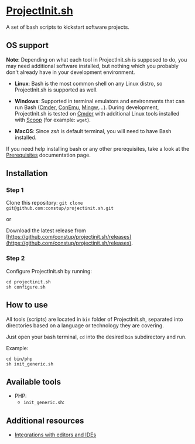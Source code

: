 # [ProjectInit.sh](https://projectinit.sh)

A set of bash scripts to kickstart software projects.

## OS support

**Note**: Depending on what each tool in ProjectInit.sh is supposed to do, you may need additional software installed,
but nothing which you probably don't already have in your development environment.

- **Linux**: Bash is the most common shell on any Linux distro, so ProjectInit.sh is supported as well.

- **Windows**: Supported in terminal emulators and environments that can run Bash ([Cmder](https://cmder.net/), 
[ConEmu](https://conemu.github.io/), [Mingw](https://www.mingw-w64.org/),...). During development,
ProjectInit.sh is tested on [Cmder](https://cmder.net/) with additional Linux tools installed with 
[Scoop](https://scoop.sh/) (for example: `wget`).

- **MacOS**: Since *zsh* is default terminal, you will need to have Bash installed.

If you need help installing bash or any other prerequisites, take a look at the [Prerequisites](./doc/PREREQUISITES.md) documentation page.

## Installation

### Step 1

Clone this repository: `git clone git@github.com:constup/projectinit.sh.git`

or

Download the latest release from [https://github.com/constup/projectinit.sh/releases](https://github.com/constup/projectinit.sh/releases).

### Step 2

Configure ProjectInit.sh by running:

```shell
cd projectinit.sh
sh configure.sh
```

## How to use

All tools (scripts) are located in `bin` folder of ProjectInit.sh, separated into directories based on a language or 
technology they are covering.

Just open your bash terminal, `cd` into the desired `bin` subdirectory and run.

Example:

```shell
cd bin/php
sh init_generic.sh
```

## Available tools

- PHP:
  - `init_generic.sh`:

## Additional resources 

- [Integrations with editors and IDEs](doc/TOOL_INTEGRATIONS.md)
